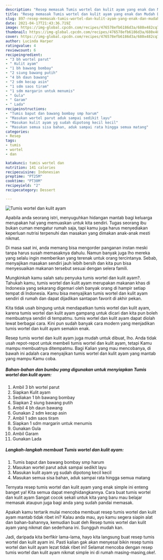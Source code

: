 ```yaml
---
description: "Resep memasak Tumis wortel dan kulit ayam yang enak dan Mudah Dibuat"
title: "Resep memasak Tumis wortel dan kulit ayam yang enak dan Mudah Dibuat"
slug: 897-resep-memasak-tumis-wortel-dan-kulit-ayam-yang-enak-dan-mudah-dibuat
date: 2021-04-17T21:43:36.719Z
image: https://img-global.cpcdn.com/recipes/476578efb6186d3a/680x482cq70/tumis-wortel-dan-kulit-ayam-foto-resep-utama.jpg
thumbnail: https://img-global.cpcdn.com/recipes/476578efb6186d3a/680x482cq70/tumis-wortel-dan-kulit-ayam-foto-resep-utama.jpg
cover: https://img-global.cpcdn.com/recipes/476578efb6186d3a/680x482cq70/tumis-wortel-dan-kulit-ayam-foto-resep-utama.jpg
author: Lucinda Harper
ratingvalue: 4
reviewcount: 6
recipeingredient:
- "3 bh wortel parut"
- " Kulit ayam"
- "1 bh bawang bombay"
- "2 siung bawang putih"
- "4 bh daun bawang"
- "2 sdm kecap asin"
- "1 sdm saos tiram"
- "1 sdm margarin untuk menumis"
- " Gula"
- " Garam"
- " Lada"
recipeinstructions:
- "Tumis baput dan bawang bombay smp harum"
- "Masukan wortel parut aduk sampai sedikit layu"
- "Masukan kulit ayam yg sudah dipotong kecil kecil"
- "Masukan semua sisa bahan, aduk sampai rata hingga semua matang"
categories:
- Resep
tags:
- tumis
- wortel
- dan

katakunci: tumis wortel dan 
nutrition: 141 calories
recipecuisine: Indonesian
preptime: "PT25M"
cooktime: "PT30M"
recipeyield: "2"
recipecategory: Dessert

---
```



![Tumis wortel dan kulit ayam](https://img-global.cpcdn.com/recipes/476578efb6186d3a/680x482cq70/tumis-wortel-dan-kulit-ayam-foto-resep-utama.jpg)

Apabila anda seorang istri, menyuguhkan hidangan mantab bagi keluarga merupakan hal yang memuaskan untuk kita sendiri. Tugas seorang ibu bukan cuman mengatur rumah saja, tapi kamu juga harus menyediakan keperluan nutrisi terpenuhi dan masakan yang dimakan anak-anak mesti nikmat.

Di masa  saat ini, anda memang bisa mengorder panganan instan meski tanpa harus susah memasaknya dahulu. Namun banyak juga lho mereka yang selalu ingin memberikan yang terenak untuk orang tercintanya. Sebab, menyajikan masakan sendiri jauh lebih bersih dan kita pun bisa menyesuaikan makanan tersebut sesuai dengan selera famili. 



Mungkinkah kamu salah satu penyuka tumis wortel dan kulit ayam?. Tahukah kamu, tumis wortel dan kulit ayam merupakan makanan khas di Indonesia yang sekarang digemari oleh banyak orang di hampir setiap tempat di Indonesia. Kamu bisa menyajikan tumis wortel dan kulit ayam sendiri di rumah dan dapat dijadikan santapan favorit di akhir pekan.

Kita tidak usah bingung untuk mendapatkan tumis wortel dan kulit ayam, karena tumis wortel dan kulit ayam gampang untuk dicari dan kita pun boleh membuatnya sendiri di tempatmu. tumis wortel dan kulit ayam dapat diolah lewat berbagai cara. Kini pun sudah banyak cara modern yang menjadikan tumis wortel dan kulit ayam semakin enak.

Resep tumis wortel dan kulit ayam juga mudah untuk dibuat, lho. Anda tidak usah repot-repot untuk membeli tumis wortel dan kulit ayam, tetapi Kamu mampu membuatnya ditempatmu. Bagi Kalian yang mau mencobanya, di bawah ini adalah cara menyajikan tumis wortel dan kulit ayam yang mantab yang mampu Kamu coba.

<!--inarticleads1-->

##### Bahan-bahan dan bumbu yang digunakan untuk menyiapkan Tumis wortel dan kulit ayam:

1. Ambil 3 bh wortel parut
1. Siapkan  Kulit ayam
1. Sediakan 1 bh bawang bombay
1. Siapkan 2 siung bawang putih
1. Ambil 4 bh daun bawang
1. Gunakan 2 sdm kecap asin
1. Ambil 1 sdm saos tiram
1. Siapkan 1 sdm margarin untuk menumis
1. Gunakan  Gula
1. Ambil  Garam
1. Gunakan  Lada




<!--inarticleads2-->

##### Langkah-langkah membuat Tumis wortel dan kulit ayam:

1. Tumis baput dan bawang bombay smp harum
1. Masukan wortel parut aduk sampai sedikit layu
1. Masukan kulit ayam yg sudah dipotong kecil kecil
1. Masukan semua sisa bahan, aduk sampai rata hingga semua matang




Ternyata resep tumis wortel dan kulit ayam yang enak simple ini enteng banget ya! Kita semua dapat menghidangkannya. Cara buat tumis wortel dan kulit ayam Sangat cocok sekali untuk kita yang baru mau belajar memasak ataupun juga bagi anda yang sudah pandai memasak.

Apakah kamu tertarik mulai mencoba membuat resep tumis wortel dan kulit ayam mantab tidak ribet ini? Kalau anda mau, ayo kamu segera siapin alat dan bahan-bahannya, kemudian buat deh Resep tumis wortel dan kulit ayam yang nikmat dan sederhana ini. Sungguh mudah kan. 

Jadi, daripada kita berfikir lama-lama, hayo kita langsung buat resep tumis wortel dan kulit ayam ini. Pasti kalian gak akan menyesal bikin resep tumis wortel dan kulit ayam lezat tidak ribet ini! Selamat mencoba dengan resep tumis wortel dan kulit ayam nikmat simple ini di rumah masing-masing,oke!.

